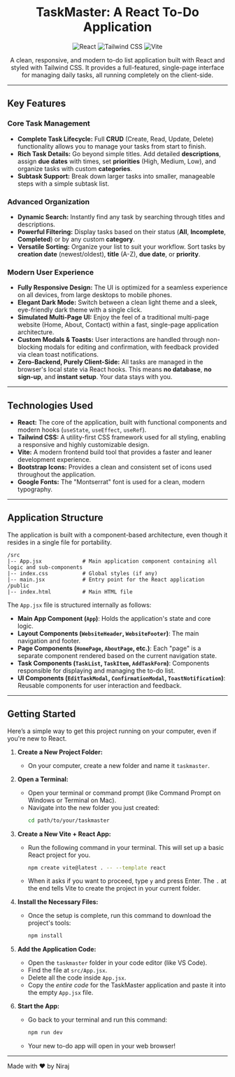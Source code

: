 <div align="center">
  
  # TaskMaster: A React To-Do Application
  
  <p>
    <img src="https://img.shields.io/badge/React-20232A?style=for-the-badge&logo=react&logoColor=61DAFB" alt="React" />
    <img src="https://img.shields.io/badge/Tailwind_CSS-38B2AC?style=for-the-badge&logo=tailwind-css&logoColor=white" alt="Tailwind CSS" />
    <img src="https://img.shields.io/badge/Vite-B73BFE?style=for-the-badge&logo=vite&logoColor=FFD62E" alt="Vite" />
  </p>

  <p>
    A clean, responsive, and modern to-do list application built with React and styled with Tailwind CSS. It provides a full-featured, single-page interface for managing daily tasks, all running completely on the client-side.
  </p>
</div>

---

## Key Features

### Core Task Management
* **Complete Task Lifecycle:** Full **CRUD** (Create, Read, Update, Delete) functionality allows you to manage your tasks from start to finish.
* **Rich Task Details:** Go beyond simple titles. Add detailed **descriptions**, assign **due dates** with times, set **priorities** (High, Medium, Low), and organize tasks with custom **categories**.
* **Subtask Support:** Break down larger tasks into smaller, manageable steps with a simple subtask list.

### Advanced Organization
* **Dynamic Search:** Instantly find any task by searching through titles and descriptions.
* **Powerful Filtering:** Display tasks based on their status (**All**, **Incomplete**, **Completed**) or by any custom **category**.
* **Versatile Sorting:** Organize your list to suit your workflow. Sort tasks by **creation date** (newest/oldest), **title** (A-Z), **due date**, or **priority**.

### Modern User Experience
* **Fully Responsive Design:** The UI is optimized for a seamless experience on all devices, from large desktops to mobile phones.
* **Elegant Dark Mode:** Switch between a clean light theme and a sleek, eye-friendly dark theme with a single click.
* **Simulated Multi-Page UI:** Enjoy the feel of a traditional multi-page website (Home, About, Contact) within a fast, single-page application architecture.
* **Custom Modals & Toasts:** User interactions are handled through non-blocking modals for editing and confirmation, with feedback provided via clean toast notifications.
* **Zero-Backend, Purely Client-Side:** All tasks are managed in the browser's local state via React hooks. This means **no database**, **no sign-up**, and **instant setup**. Your data stays with you.

---

## Technologies Used

* **React:** The core of the application, built with functional components and modern hooks (`useState`, `useEffect`, `useRef`).
* **Tailwind CSS:** A utility-first CSS framework used for all styling, enabling a responsive and highly customizable design.
* **Vite:** A modern frontend build tool that provides a faster and leaner development experience.
* **Bootstrap Icons:** Provides a clean and consistent set of icons used throughout the application.
* **Google Fonts:** The "Montserrat" font is used for a clean, modern typography.

---

## Application Structure

The application is built with a component-based architecture, even though it resides in a single file for portability.

```
/src
|-- App.jsx             # Main application component containing all logic and sub-components
|-- index.css           # Global styles (if any)
|-- main.jsx            # Entry point for the React application
/public
|-- index.html          # Main HTML file
```
The `App.jsx` file is structured internally as follows:
- **Main App Component (`App`)**: Holds the application's state and core logic.
- **Layout Components (`WebsiteHeader`, `WebsiteFooter`)**: The main navigation and footer.
- **Page Components (`HomePage`, `AboutPage`, etc.)**: Each "page" is a separate component rendered based on the current navigation state.
- **Task Components (`TaskList`, `TaskItem`, `AddTaskForm`)**: Components responsible for displaying and managing the to-do list.
- **UI Components (`EditTaskModal`, `ConfirmationModal`, `ToastNotification`)**: Reusable components for user interaction and feedback.

---

## Getting Started

Here’s a simple way to get this project running on your computer, even if you're new to React.

1.  **Create a New Project Folder:**
    * On your computer, create a new folder and name it `taskmaster`.

2.  **Open a Terminal:**
    * Open your terminal or command prompt (like Command Prompt on Windows or Terminal on Mac).
    * Navigate into the new folder you just created:
        ```bash
        cd path/to/your/taskmaster
        ```

3.  **Create a New Vite + React App:**
    * Run the following command in your terminal. This will set up a basic React project for you.
        ```bash
        npm create vite@latest . -- --template react
        ```
    * When it asks if you want to proceed, type `y` and press Enter. The `.` at the end tells Vite to create the project in your current folder.

4.  **Install the Necessary Files:**
    * Once the setup is complete, run this command to download the project's tools:
        ```bash
        npm install
        ```

5.  **Add the Application Code:**
    * Open the `taskmaster` folder in your code editor (like VS Code).
    * Find the file at `src/App.jsx`.
    * Delete all the code inside `App.jsx`.
    * Copy the *entire code* for the TaskMaster application and paste it into the empty `App.jsx` file.

6.  **Start the App:**
    * Go back to your terminal and run this command:
        ```bash
        npm run dev
        ```
    * Your new to-do app will open in your web browser!

---

Made with ❤️ by Niraj
